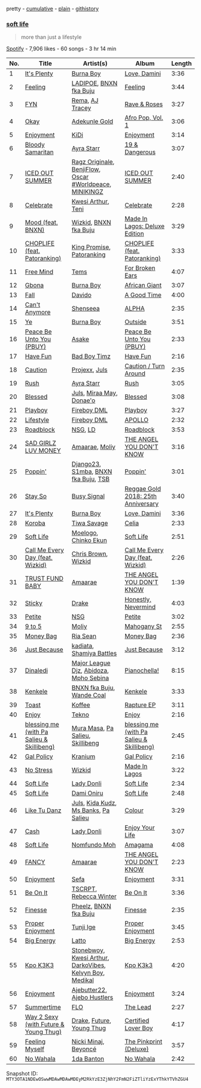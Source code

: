 pretty - [cumulative](/playlists/cumulative/37i9dQZF1DX5biIUI9J7lF.md) - [plain](/playlists/plain/37i9dQZF1DX5biIUI9J7lF) - [githistory](https://github.githistory.xyz/mackorone/spotify-playlist-archive/blob/main/playlists/plain/37i9dQZF1DX5biIUI9J7lF)

### [soft life](https://open.spotify.com/playlist/37i9dQZF1DX5biIUI9J7lF)

> more than just a lifestyle

[Spotify](https://open.spotify.com/user/spotify) - 7,906 likes - 60 songs - 3 hr 14 min

| No. | Title | Artist(s) | Album | Length |
|---|---|---|---|---|
| 1 | [It's Plenty](https://open.spotify.com/track/5hVjoL3sHepZROri63wBxP) | [Burna Boy](https://open.spotify.com/artist/3wcj11K77LjEY1PkEazffa) | [Love, Damini](https://open.spotify.com/album/6kgDkAupBVRSqbJPUaTJwQ) | 3:36 |
| 2 | [Feeling](https://open.spotify.com/track/29e2gdZN35wxeGgDtkXjIa) | [LADIPOE](https://open.spotify.com/artist/379IT6Szv0zgnw4xrdu4mu), [BNXN fka Buju](https://open.spotify.com/artist/3zaDigUwjHvjOkSn0NDf9x) | [Feeling](https://open.spotify.com/album/7HUbrb8z5gdwm9OoPEDh5A) | 3:44 |
| 3 | [FYN](https://open.spotify.com/track/0kmVNMFtYuiN3vjyxsyZZS) | [Rema](https://open.spotify.com/artist/46pWGuE3dSwY3bMMXGBvVS), [AJ Tracey](https://open.spotify.com/artist/4Xi6LSfFqv26XgP9NKN26U) | [Rave & Roses](https://open.spotify.com/album/0xrTH9uvOL1BoFAOR61zTG) | 3:27 |
| 4 | [Okay](https://open.spotify.com/track/2Iv3GHM3xFKIPbYSnhJAXO) | [Adekunle Gold](https://open.spotify.com/artist/2IK173RXLiCSQ8fhDlAb3s) | [Afro Pop, Vol\. 1](https://open.spotify.com/album/6GHHoK6LC0Y36nYsouK8qR) | 3:06 |
| 5 | [Enjoyment](https://open.spotify.com/track/2bwPEHSNLSjN4LJYdD80rK) | [KiDi](https://open.spotify.com/artist/14PimM6ohO2gYftuwTam9V) | [Enjoyment](https://open.spotify.com/album/5j37hkPCPpwl3JzdjAWdtW) | 3:14 |
| 6 | [Bloody Samaritan](https://open.spotify.com/track/1OoPhcM78evXIxjmSzCnmf) | [Ayra Starr](https://open.spotify.com/artist/3ZpEKRjHaHANcpk10u6Ntq) | [19 & Dangerous](https://open.spotify.com/album/0AjdvP8p42lwSzmN0PpwJv) | 3:07 |
| 7 | [ICED OUT SUMMER](https://open.spotify.com/track/1PpsJPjSge3JHkNYJImD08) | [Ragz Originale](https://open.spotify.com/artist/0yw2O9rh7YQd5MqEHOFGzW), [BenjiFlow](https://open.spotify.com/artist/3NRpcByltnHx7oZxWbg8Lt), [Oscar \#Worldpeace](https://open.spotify.com/artist/63h1vcgwz5lbgfiIyF6mcs), [MINIKINGZ](https://open.spotify.com/artist/6C3nOkdYuYvX3xXy4lJCa9) | [ICED OUT SUMMER](https://open.spotify.com/album/6xOEoNnvwiGdOX6Kr7WM5P) | 2:40 |
| 8 | [Celebrate](https://open.spotify.com/track/0UUczvIt4oAghLNuY8WSEA) | [Kwesi Arthur](https://open.spotify.com/artist/52iM1kP5BpnLypZ0VtrpyY), [Teni](https://open.spotify.com/artist/3ukrG1BmfEiuo0KDj8YTTS) | [Celebrate](https://open.spotify.com/album/1DjCbRACl4Q9bLtT0hhiIF) | 2:28 |
| 9 | [Mood \(feat\. BNXN\)](https://open.spotify.com/track/6jdTkoEaer7XNGSblczoSu) | [Wizkid](https://open.spotify.com/artist/3tVQdUvClmAT7URs9V3rsp), [BNXN fka Buju](https://open.spotify.com/artist/3zaDigUwjHvjOkSn0NDf9x) | [Made In Lagos: Deluxe Edition](https://open.spotify.com/album/6bCs4XCCkm9cTwlswlu0VD) | 3:29 |
| 10 | [CHOPLIFE \(feat\. Patoranking\)](https://open.spotify.com/track/5F5OkyidOWn8gj4vQhD7QM) | [King Promise](https://open.spotify.com/artist/4tIKaxUmpXzshok2yCnwdf), [Patoranking](https://open.spotify.com/artist/2hKQc001G7ggs3ZyxMdkGq) | [CHOPLIFE \(feat\. Patoranking\)](https://open.spotify.com/album/04UO0sJC1oRi1N8kpRKiWf) | 3:33 |
| 11 | [Free Mind](https://open.spotify.com/track/2mzM4Y0Rnx2BDZqRnhQ5Q6) | [Tems](https://open.spotify.com/artist/687cZJR45JO7jhk1LHIbgq) | [For Broken Ears](https://open.spotify.com/album/2sU8ByeYc5BOBFNDr58CGV) | 4:07 |
| 12 | [Gbona](https://open.spotify.com/track/7rpWDu9GPlLxbLorYKVys7) | [Burna Boy](https://open.spotify.com/artist/3wcj11K77LjEY1PkEazffa) | [African Giant](https://open.spotify.com/album/34vlTd4355ddD4q9pPsoqF) | 3:07 |
| 13 | [Fall](https://open.spotify.com/track/1hEXElwyPez2z7m5dZ56Mc) | [Davido](https://open.spotify.com/artist/0Y3agQaa6g2r0YmHPOO9rh) | [A Good Time](https://open.spotify.com/album/0s3BbZlcqsUdAD8wIYdO5n) | 4:00 |
| 14 | [Can't Anymore](https://open.spotify.com/track/6zrZ7mVcznNd2Q6qB0iBrq) | [Shenseea](https://open.spotify.com/artist/1OFOShsIbhy1l5x73yuVyB) | [ALPHA](https://open.spotify.com/album/2UA2lqBPIhOFnvHszOVIaq) | 2:35 |
| 15 | [Ye](https://open.spotify.com/track/3FskQrDXcY24ur2fCvz35O) | [Burna Boy](https://open.spotify.com/artist/3wcj11K77LjEY1PkEazffa) | [Outside](https://open.spotify.com/album/26du6obYLeY1vf6xIJ1l0D) | 3:51 |
| 16 | [Peace Be Unto You \(PBUY\)](https://open.spotify.com/track/1mJFFeluclL38IwV264lm9) | [Asake](https://open.spotify.com/artist/3a1tBryiczPAZpgoZN9Rzg) | [Peace Be Unto You \(PBUY\)](https://open.spotify.com/album/2gAZf4ZEJH7fs0szGoCui1) | 2:33 |
| 17 | [Have Fun](https://open.spotify.com/track/0lfDJO9YpO6LdPAmeZSy50) | [Bad Boy Timz](https://open.spotify.com/artist/68R39izwNAztATrXMOqkJS) | [Have Fun](https://open.spotify.com/album/3oGGPxoSSnThtJaFp210lv) | 2:16 |
| 18 | [Caution](https://open.spotify.com/track/4g1TUIuoKWYYnJD0a8hrzb) | [Projexx](https://open.spotify.com/artist/2DFzMI8SSWPYBBSxVF7b2N), [Juls](https://open.spotify.com/artist/7BIkk865pwBrSZetA8Izic) | [Caution / Turn Around](https://open.spotify.com/album/6ieHdWLpsg8RMJT4du72IB) | 2:35 |
| 19 | [Rush](https://open.spotify.com/track/1rrqJ9QkOBYJlsZgqqwxgB) | [Ayra Starr](https://open.spotify.com/artist/3ZpEKRjHaHANcpk10u6Ntq) | [Rush](https://open.spotify.com/album/6CvEsGBD3JdbDKpmJaXn2E) | 3:05 |
| 20 | [Blessed](https://open.spotify.com/track/7jrfqHvcRvJluOlCGJU54G) | [Juls](https://open.spotify.com/artist/7BIkk865pwBrSZetA8Izic), [Miraa May](https://open.spotify.com/artist/2fOvE1l01YyORhYzwoaLCM), [Donae'o](https://open.spotify.com/artist/3xcx9CcYTM4M1890B8o9Bp) | [Blessed](https://open.spotify.com/album/3e55MhiRUpp3FnfkLlr4aH) | 3:08 |
| 21 | [Playboy](https://open.spotify.com/track/1Cg51Jk6EoXBQ0KiwzWJfm) | [Fireboy DML](https://open.spotify.com/artist/75VKfyoBlkmrJFDqo1o2VY) | [Playboy](https://open.spotify.com/album/1H60asyrMtrrOlieQIPtrI) | 3:27 |
| 22 | [Lifestyle](https://open.spotify.com/track/5hXEPdj7dDxfKcowpjiVwf) | [Fireboy DML](https://open.spotify.com/artist/75VKfyoBlkmrJFDqo1o2VY) | [APOLLO](https://open.spotify.com/album/6HdrMYu33mRMYPEDB8MbPq) | 2:32 |
| 23 | [Roadblock](https://open.spotify.com/track/1TfpBtkEQiDISwBcW1BeCX) | [NSG](https://open.spotify.com/artist/31Ua7zSTJxegjyd49ujbSA), [LD](https://open.spotify.com/artist/4eQGLO5ExQniSLvj5NjW6m) | [Roadblock](https://open.spotify.com/album/5Iqujhk1y4Q4KoQILNzvgS) | 3:53 |
| 24 | [SAD GIRLZ LUV MONEY](https://open.spotify.com/track/2pgDBO0ZAgvye7joSmdDm8) | [Amaarae](https://open.spotify.com/artist/21UPYSRWFKwtqvSAnFnSvS), [Moliy](https://open.spotify.com/artist/2hVWBpjLW4Q7fboYz2pVYK) | [THE ANGEL YOU DON'T KNOW](https://open.spotify.com/album/1cceIhCQ8R79pwy8jbZFqE) | 3:16 |
| 25 | [Poppin'](https://open.spotify.com/track/582GTwikEv86oVKjYvfwcM) | [Django23](https://open.spotify.com/artist/6idAEKryH3ywILH6WYFWZ9), [S1mba](https://open.spotify.com/artist/71jSVPQ6yskfyvWeiwvT5s), [BNXN fka Buju](https://open.spotify.com/artist/3zaDigUwjHvjOkSn0NDf9x), [TSB](https://open.spotify.com/artist/5TcyvDMRRaMjCBoXIUWofZ) | [Poppin'](https://open.spotify.com/album/16HLb3NFsQ4lZj405mBHyG) | 3:01 |
| 26 | [Stay So](https://open.spotify.com/track/5Qdbkemkdk8syZXJQVabSf) | [Busy Signal](https://open.spotify.com/artist/4RfTXjK9aiiIKDaKUHpL57) | [Reggae Gold 2018: 25th Anniversary](https://open.spotify.com/album/6NDBbiZSbAqqP6k6vaMFU8) | 3:40 |
| 27 | [It's Plenty](https://open.spotify.com/track/5hVjoL3sHepZROri63wBxP) | [Burna Boy](https://open.spotify.com/artist/3wcj11K77LjEY1PkEazffa) | [Love, Damini](https://open.spotify.com/album/6kgDkAupBVRSqbJPUaTJwQ) | 3:36 |
| 28 | [Koroba](https://open.spotify.com/track/18t2ofQiViidZHxOBVjpD1) | [Tiwa Savage](https://open.spotify.com/artist/1hNaHKp2Za5YdOAG0WnRbc) | [Celia](https://open.spotify.com/album/0v0pKqegGprcnGYUGitYvO) | 2:33 |
| 29 | [Soft Life](https://open.spotify.com/track/1BbD9IQf55q0jwZwdCF7cZ) | [Moelogo](https://open.spotify.com/artist/6mctsJBrfcWvWH7S8h716D), [Chinko Ekun](https://open.spotify.com/artist/5jfQBS0O6dR6axaz0BGMgs) | [Soft Life](https://open.spotify.com/album/3Q03NHEHcLV4Omb7cacqUL) | 2:51 |
| 30 | [Call Me Every Day \(feat\. Wizkid\)](https://open.spotify.com/track/7vVs4XCsQyGn1Au3drvo9Z) | [Chris Brown](https://open.spotify.com/artist/7bXgB6jMjp9ATFy66eO08Z), [Wizkid](https://open.spotify.com/artist/3tVQdUvClmAT7URs9V3rsp) | [Call Me Every Day \(feat\. Wizkid\)](https://open.spotify.com/album/6FKhBgElPu5RBHlarPE1aO) | 2:26 |
| 31 | [TRUST FUND BABY](https://open.spotify.com/track/36bncsqM87eiQ2Gv7WrEJz) | [Amaarae](https://open.spotify.com/artist/21UPYSRWFKwtqvSAnFnSvS) | [THE ANGEL YOU DON'T KNOW](https://open.spotify.com/album/1cceIhCQ8R79pwy8jbZFqE) | 1:39 |
| 32 | [Sticky](https://open.spotify.com/track/4rmVZajAF7PkrCagGPHbqa) | [Drake](https://open.spotify.com/artist/3TVXtAsR1Inumwj472S9r4) | [Honestly, Nevermind](https://open.spotify.com/album/3cf4iSSKd8ffTncbtKljXw) | 4:03 |
| 33 | [Petite](https://open.spotify.com/track/24ULbF2UnOeMbkmkGriTBc) | [NSG](https://open.spotify.com/artist/31Ua7zSTJxegjyd49ujbSA) | [Petite](https://open.spotify.com/album/3VviaPzhAXAIco8H3syNNq) | 3:02 |
| 34 | [9 to 5](https://open.spotify.com/track/72BaHgyd5Zfp1NfDNbkgKp) | [Moliy](https://open.spotify.com/artist/2hVWBpjLW4Q7fboYz2pVYK) | [Mahogany St](https://open.spotify.com/album/6abagto1R8w0tTgUCnDY2d) | 2:55 |
| 35 | [Money Bag](https://open.spotify.com/track/7zNxJelOT54ax0bLw21qDJ) | [Ria Sean](https://open.spotify.com/artist/41fhfR098MSw8CTCFcr1od) | [Money Bag](https://open.spotify.com/album/1DljXwHBRFBGAnKqJKOt3D) | 2:36 |
| 36 | [Just Because](https://open.spotify.com/track/0YL65Oqm2oVKSC2GIdZf69) | [kadiata](https://open.spotify.com/artist/3fRPt5kKn2lETY48z6kigv), [Shamiya Battles](https://open.spotify.com/artist/3NTdPQSh0JSz5c5AGngQyE) | [Just Because](https://open.spotify.com/album/1nNcCg5KTRsySgCji6NvcS) | 3:12 |
| 37 | [Dinaledi](https://open.spotify.com/track/0kNOuZYnpu1RiQTWXUUzE8) | [Major League Djz](https://open.spotify.com/artist/0N3AcLTAS3vcx93PxN2Agb), [Abidoza](https://open.spotify.com/artist/1Ck3UYsoNkZ63PLY8yZR33), [Mpho Sebina](https://open.spotify.com/artist/3Z2T6mI5rrWuijYZkclFEN) | [Pianochella!](https://open.spotify.com/album/0xdssKV7YH5OSpIp4hQVOI) | 8:15 |
| 38 | [Kenkele](https://open.spotify.com/track/6u1Hciw2SSywNhnrjvZPhp) | [BNXN fka Buju](https://open.spotify.com/artist/3zaDigUwjHvjOkSn0NDf9x), [Wande Coal](https://open.spotify.com/artist/1fYVmAFB7sC7eDoF3mJXla) | [Kenkele](https://open.spotify.com/album/6Jm4FSKWl5NL5m5gF9954m) | 3:33 |
| 39 | [Toast](https://open.spotify.com/track/7sd72KZS8D59g5NmhxyHpJ) | [Koffee](https://open.spotify.com/artist/1gWjcmBsveEYMxOZ0VRi32) | [Rapture EP](https://open.spotify.com/album/0v1VLjgwVun46wA13DWUJI) | 3:11 |
| 40 | [Enjoy](https://open.spotify.com/track/1LCy7LSknQSMxxflErjKqO) | [Tekno](https://open.spotify.com/artist/6IhG3Yxm3UW98jhyBvrIut) | [Enjoy](https://open.spotify.com/album/1MbsUNijqaPrfESRq6jz7c) | 2:16 |
| 41 | [blessing me \(with Pa Salieu & Skillibeng\)](https://open.spotify.com/track/3wyfDf57MYVDeGW8qYIWsn) | [Mura Masa](https://open.spotify.com/artist/5Q81rlcTFh3k6DQJXPdsot), [Pa Salieu](https://open.spotify.com/artist/290nCNEce1y6rfoJiO2rK7), [Skillibeng](https://open.spotify.com/artist/5FkUhnHQ0KC63549LHHtst) | [blessing me \(with Pa Salieu & Skillibeng\)](https://open.spotify.com/album/4Z3TLFfO6xwXLgInns2gXI) | 2:45 |
| 42 | [Gal Policy](https://open.spotify.com/track/7yJG5oJwYfom8AVXDcgFLx) | [Kranium](https://open.spotify.com/artist/1LKo6ZA3RNvKtLa6zDu32S) | [Gal Policy](https://open.spotify.com/album/5x1BzHxHcnvjru9T9iA4R8) | 2:16 |
| 43 | [No Stress](https://open.spotify.com/track/5C3vZiMOn2KHMbNQOhL6oQ) | [Wizkid](https://open.spotify.com/artist/3tVQdUvClmAT7URs9V3rsp) | [Made In Lagos](https://open.spotify.com/album/6HpMdN52TfJAwVbmkrFeBN) | 3:22 |
| 44 | [Soft Life](https://open.spotify.com/track/6hmNM4b5zHtuJAx6u6DCwe) | [Lady Donli](https://open.spotify.com/artist/5joHzVrVQzu41KFBlZQDvG) | [Soft Life](https://open.spotify.com/album/6nCucOPAL5ANvo0fGAJ6KG) | 2:34 |
| 45 | [Soft Life](https://open.spotify.com/track/1D4hpAqcDvnWI7AizCRpcL) | [Dami Oniru](https://open.spotify.com/artist/0WwZMQoxKjgOOicFhd08yx) | [Soft Life](https://open.spotify.com/album/4SMEuZNsSLvJoebKfQYycJ) | 2:48 |
| 46 | [Like Tu Danz](https://open.spotify.com/track/1JseAs562lQva7llJ0bibp) | [Juls](https://open.spotify.com/artist/7BIkk865pwBrSZetA8Izic), [Kida Kudz](https://open.spotify.com/artist/4wrFUdBKN4RBMtC3ZoLVdw), [Ms Banks](https://open.spotify.com/artist/4imxqng3RrOBmykL2DhIJC), [Pa Salieu](https://open.spotify.com/artist/290nCNEce1y6rfoJiO2rK7) | [Colour](https://open.spotify.com/album/6DZAEmjvBrJq0a8sVHbf28) | 3:29 |
| 47 | [Cash](https://open.spotify.com/track/1q5RcxOiYjedF2mORWVkej) | [Lady Donli](https://open.spotify.com/artist/5joHzVrVQzu41KFBlZQDvG) | [Enjoy Your Life](https://open.spotify.com/album/4ApwOkW9QSC5B0O4UyuVUS) | 3:07 |
| 48 | [Soft Life](https://open.spotify.com/track/6u2IvQN4TBBPLXkGYwWTlw) | [Nomfundo Moh](https://open.spotify.com/artist/6brKi6i5SusNnoKcSlKAan) | [Amagama](https://open.spotify.com/album/0BGc6z2e1fCAEi2GAngKRm) | 4:08 |
| 49 | [FANCY](https://open.spotify.com/track/5qnG5K46AMldqlO96i5pKA) | [Amaarae](https://open.spotify.com/artist/21UPYSRWFKwtqvSAnFnSvS) | [THE ANGEL YOU DON'T KNOW](https://open.spotify.com/album/1cceIhCQ8R79pwy8jbZFqE) | 2:23 |
| 50 | [Enjoyment](https://open.spotify.com/track/74zNTorpLrsnDUGKxPb0fv) | [Sefa](https://open.spotify.com/artist/5yT8WK3cattPDWL3pzu8AI) | [Enjoyment](https://open.spotify.com/album/3kO5jijVZlEl5KaOKM2ZG0) | 3:31 |
| 51 | [Be On It](https://open.spotify.com/track/6O93QLd2nPvNhnaov2eYpT) | [TSCRPT](https://open.spotify.com/artist/4Z02hpbBY4eH7yN7ceInzV), [Rebecca Winter](https://open.spotify.com/artist/1SbOUD9N7WuyXFV8ISYxK5) | [Be On It](https://open.spotify.com/album/0hEih748IMyx6TO21NEdGw) | 3:36 |
| 52 | [Finesse](https://open.spotify.com/track/4Gasn91fsCefnN8zM5GjA8) | [Pheelz](https://open.spotify.com/artist/5Jv1MsZBh0sqokFq7pU8Xg), [BNXN fka Buju](https://open.spotify.com/artist/3zaDigUwjHvjOkSn0NDf9x) | [Finesse](https://open.spotify.com/album/4QEC4uzBJJfLVv2bD337g1) | 2:35 |
| 53 | [Proper Enjoyment](https://open.spotify.com/track/4QkjkDGed9G61Ondbtg5ON) | [Tunji Ige](https://open.spotify.com/artist/5fW1JQP4DfDyNqvYQ5m4Ju) | [Proper Enjoyment](https://open.spotify.com/album/6Zud8nl3jWGp7M80X3zJMY) | 3:45 |
| 54 | [Big Energy](https://open.spotify.com/track/6Zu3aw7FfjAF9WA0fA81Oq) | [Latto](https://open.spotify.com/artist/3MdXrJWsbVzdn6fe5JYkSQ) | [Big Energy](https://open.spotify.com/album/58MbYehGOl5NAOdfWY5aHa) | 2:53 |
| 55 | [Kpo K3K3](https://open.spotify.com/track/2ZYPJ5WrWZISMG6tfbfrIa) | [Stonebwoy](https://open.spotify.com/artist/2ayt5jDUuTCpoTG7sHSvuq), [Kwesi Arthur](https://open.spotify.com/artist/52iM1kP5BpnLypZ0VtrpyY), [DarkoVibes](https://open.spotify.com/artist/5a3kizlLAxR0P6qZEti8T8), [Kelvyn Boy](https://open.spotify.com/artist/5Oq2X3BjCbFKPex2GVSDpy), [Medikal](https://open.spotify.com/artist/0pPz4oYqGp2Co2Sx7ORiYL) | [Kpo K3k3](https://open.spotify.com/album/3tIuMo7OzLP6UmPvKRkPKB) | 4:20 |
| 56 | [Enjoyment](https://open.spotify.com/track/6JLATH1pX3C4YOoZrjffxQ) | [Ajebutter22](https://open.spotify.com/artist/36gl2NBJNRaQakdS4fTKGW), [Ajebo Hustlers](https://open.spotify.com/artist/7oVwzvvrXEC8LbXhaNjTi4) | [Enjoyment](https://open.spotify.com/album/42bt55qWJCFcSMp0D1ysfl) | 3:24 |
| 57 | [Summertime](https://open.spotify.com/track/5KZVbtDMFcurkynWsncKtr) | [FLO](https://open.spotify.com/artist/0s4kXsjYeH0S1xRyVGN4NO) | [The Lead](https://open.spotify.com/album/04wFsn459A8leDKrydRK56) | 2:27 |
| 58 | [Way 2 Sexy \(with Future & Young Thug\)](https://open.spotify.com/track/0k1WUmIRnG3xU6fvvDVfRG) | [Drake](https://open.spotify.com/artist/3TVXtAsR1Inumwj472S9r4), [Future](https://open.spotify.com/artist/1RyvyyTE3xzB2ZywiAwp0i), [Young Thug](https://open.spotify.com/artist/50co4Is1HCEo8bhOyUWKpn) | [Certified Lover Boy](https://open.spotify.com/album/3SpBlxme9WbeQdI9kx7KAV) | 4:17 |
| 59 | [Feeling Myself](https://open.spotify.com/track/5fyIGoaaKelzdyW8ELhYJZ) | [Nicki Minaj](https://open.spotify.com/artist/0hCNtLu0JehylgoiP8L4Gh), [Beyoncé](https://open.spotify.com/artist/6vWDO969PvNqNYHIOW5v0m) | [The Pinkprint \(Deluxe\)](https://open.spotify.com/album/5ooCuPIk58IwSo6DRr1JCu) | 3:57 |
| 60 | [No Wahala](https://open.spotify.com/track/1z3Lac4bdl57XLcu35ma1M) | [1da Banton](https://open.spotify.com/artist/6dlzQ6fiPna40trq1Ek6cb) | [No Wahala](https://open.spotify.com/album/0iBUE2UCUr4RLMhOzOLaUY) | 2:42 |

Snapshot ID: `MTY3OTA1NDEwOSwwMDAwMDAwMDEyM2RkYzE3ZjNhY2FmN2FiZTliYzExYThkYTVhZGU4`
